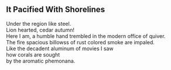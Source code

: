 It Pacified With Shorelines
---------------------------
Under the region like steel.  
Lion hearted, cedar autumn!  
Here I am, a humble hand trembled in the modern office of quiver.  
The fire spacious billowss of rust colored smoke are impaled.  
Like the decadent aluminum of movies I saw  
how corals are sought  
by the aromatic phemonana.  
